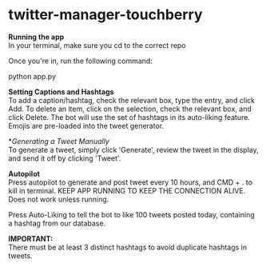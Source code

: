 # twitter-manager-touchberry

**Running the app** <br>
In your terminal, make sure you cd to the correct repo

Once you're in, run the following command:

python app.py

**Setting Captions and Hashtags**<br>
To add a caption/hashtag, check the relevant box, type the entry, and click Add. To delete an item, click on the selection, check the relevant box, and click Delete. The bot will use the set of hashtags in its auto-liking feature. Emojis are pre-loaded into the tweet generator.

**Generating a Tweet Manually*<br>
To generate a tweet, simply click 'Generate', review the tweet in the display, and send it off by clicking 'Tweet'.

**Autopilot**<br>
Press autopilot to generate and post tweet every 10 hours, and CMD + . to kill in terminal. KEEP APP RUNNING TO KEEP THE CONNECTION ALIVE. Does not work unless running.

Press Auto-Liking to tell the bot to like 100 tweets posted today, containing a hashtag from our database.

**IMPORTANT:**<br>
There must be at least 3 distinct hashtags to avoid duplicate hashtags in tweets.
